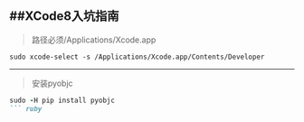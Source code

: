 ##XCode8入坑指南
------

> 路径必须/Applications/Xcode.app

```shell
sudo xcode-select -s /Applications/Xcode.app/Contents/Developer
```


------

> 安装pyobjc

``` ruby
sudo -H pip install pyobjc
``` ruby
